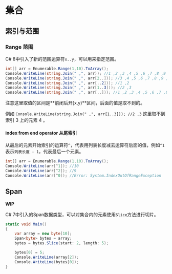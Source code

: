 # 集合

## 索引与范围

### Range 范围

C# 8中引入了新的范围运算符`x..y`，可以用来指定范围。

```c#
int[] arr = Enumerable.Range(1,10).ToArray();
Console.WriteLine(string.Join(" ,", arr)); //1 ,2 ,3 ,4 ,5 ,6 ,7 ,8 ,9 ,10
Console.WriteLine(string.Join(" ,", arr[2..])); //3 ,4 ,5 ,6 ,7 ,8 ,9 ,10
Console.WriteLine(string.Join(" ,", arr[..2])); //1 ,2
Console.WriteLine(string.Join(" ,", arr[1..3])); //2 ,3
Console.WriteLine(string.Join(" ,", arr[..])); //1 ,2 ,3 ,4 ,5 ,6 ,7 ,8 ,9 ,10 全部元素，跟 arr 一样 
```

注意这里取值的区间是**前闭后开[x,y)**区间，后面的值是取不到的。

例如 `Console.WriteLine(string.Join(" ,", arr[1..3])); //2 ,3` 这里取不到索引 3 上的元素 4 。

#### index from end operator 从尾索引

从最后的元素开始索引的运算符`^`，代表用列表长度减去运算符后面的值，例如`^1`表示`列表长度 - 1`，代表最后一个元素。

```c#
int[] arr = Enumerable.Range(1,10).ToArray();
Console.WriteLine(arr[^1]); //10
Console.WriteLine(arr[^2]); //9
Console.WriteLine(arr[^0]); //Error: System.IndexOutOfRangeException
```

## Span

**WIP**

C# 7中引入的Span数据类型，可以对集合内的元素使用`Slice`方法进行切片。

```c#
static void Main()
{
    var array = new byte[10];
    Span<byte> bytes = array;
    bytes = bytes.Slice(start: 2, length: 5);

    bytes[0] = 5;
    Console.WriteLine(array[2]);
    Console.WriteLine(bytes[0]);
}
```